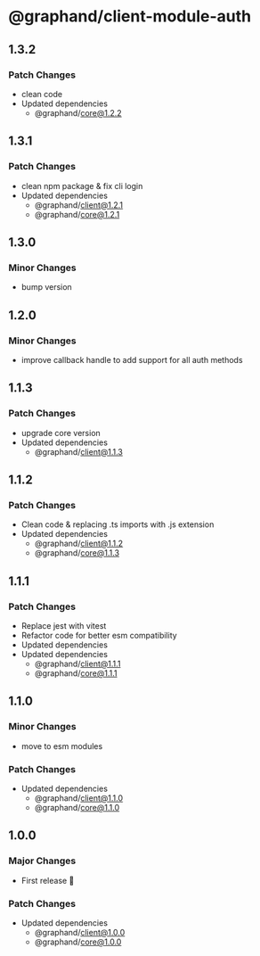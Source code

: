 # @graphand/client-module-auth

## 1.3.2

### Patch Changes

- clean code
- Updated dependencies
  - @graphand/core@1.2.2

## 1.3.1

### Patch Changes

- clean npm package & fix cli login
- Updated dependencies
  - @graphand/client@1.2.1
  - @graphand/core@1.2.1

## 1.3.0

### Minor Changes

- bump version

## 1.2.0

### Minor Changes

- improve callback handle to add support for all auth methods

## 1.1.3

### Patch Changes

- upgrade core version
- Updated dependencies
  - @graphand/client@1.1.3

## 1.1.2

### Patch Changes

- Clean code & replacing .ts imports with .js extension
- Updated dependencies
  - @graphand/client@1.1.2
  - @graphand/core@1.1.3

## 1.1.1

### Patch Changes

- Replace jest with vitest
- Refactor code for better esm compatibility
- Updated dependencies
- Updated dependencies
  - @graphand/client@1.1.1
  - @graphand/core@1.1.1

## 1.1.0

### Minor Changes

- move to esm modules

### Patch Changes

- Updated dependencies
  - @graphand/client@1.1.0
  - @graphand/core@1.1.0

## 1.0.0

### Major Changes

- First release 🎉

### Patch Changes

- Updated dependencies
  - @graphand/client@1.0.0
  - @graphand/core@1.0.0
